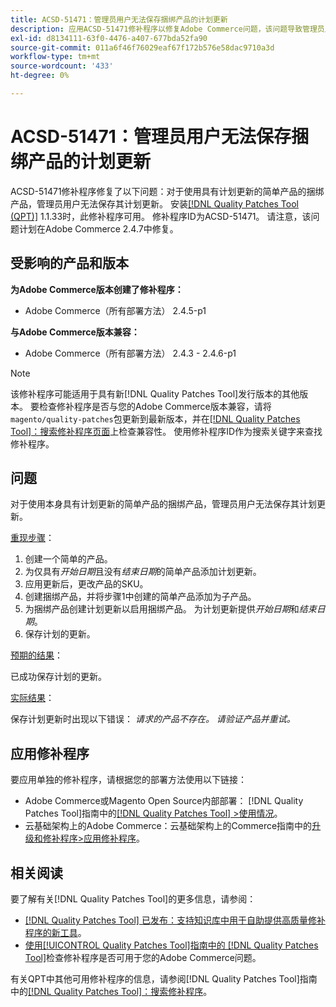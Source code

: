 ```yaml
---
title: ACSD-51471：管理员用户无法保存捆绑产品的计划更新
description: 应用ACSD-51471修补程序以修复Adobe Commerce问题，该问题导致管理员用户无法为使用具有计划更新的简单产品的捆绑产品保存计划更新。
exl-id: d8134111-63f0-4476-a407-677bda52fa90
source-git-commit: 011a6f46f76029eaf67f172b576e58dac9710a3d
workflow-type: tm+mt
source-wordcount: '433'
ht-degree: 0%

---
```


# ACSD-51471：管理员用户无法保存捆绑产品的计划更新

ACSD-51471修补程序修复了以下问题：对于使用具有计划更新的简单产品的捆绑产品，管理员用户无法保存其计划更新。 安装[[!DNL Quality Patches Tool (QPT)]](https://experienceleague.adobe.com/en/docs/commerce-operations/tools/quality-patches-tool/quality-patches-tool-to-self-serve-quality-patches) 1.1.33时，此修补程序可用。 修补程序ID为ACSD-51471。 请注意，该问题计划在Adobe Commerce 2.4.7中修复。

## 受影响的产品和版本

**为Adobe Commerce版本创建了修补程序：**

* Adobe Commerce（所有部署方法） 2.4.5-p1

**与Adobe Commerce版本兼容：**

* Adobe Commerce（所有部署方法） 2.4.3 - 2.4.6-p1

>[!NOTE]
>
>该修补程序可能适用于具有新[!DNL Quality Patches Tool]发行版本的其他版本。 要检查修补程序是否与您的Adobe Commerce版本兼容，请将`magento/quality-patches`包更新到最新版本，并在[[!DNL Quality Patches Tool]：搜索修补程序页面](https://experienceleague.adobe.com/tools/commerce-quality-patches/index.html)上检查兼容性。 使用修补程序ID作为搜索关键字来查找修补程序。

## 问题

对于使用本身具有计划更新的简单产品的捆绑产品，管理员用户无法保存其计划更新。

<u>重现步骤</u>：

1. 创建一个简单的产品。
1. 为仅具有&#x200B;*开始日期*&#x200B;且没有&#x200B;*结束日期*&#x200B;的简单产品添加计划更新。
1. 应用更新后，更改产品的SKU。
1. 创建捆绑产品，并将步骤1中创建的简单产品添加为子产品。
1. 为捆绑产品创建计划更新以启用捆绑产品。 为计划更新提供&#x200B;*开始日期*&#x200B;和&#x200B;*结束日期*。
1. 保存计划的更新。

<u>预期的结果</u>：

已成功保存计划的更新。

<u>实际结果</u>：

保存计划更新时出现以下错误： *请求的产品不存在。 请验证产品并重试。*

## 应用修补程序

要应用单独的修补程序，请根据您的部署方法使用以下链接：

* Adobe Commerce或Magento Open Source内部部署： [!DNL Quality Patches Tool]指南中的[[!DNL Quality Patches Tool] >使用情况](/help/tools/quality-patches-tool/usage.md)。
* 云基础架构上的Adobe Commerce：云基础架构上的Commerce指南中的[升级和修补程序>应用修补程序](https://experienceleague.adobe.com/docs/commerce-cloud-service/user-guide/develop/upgrade/apply-patches.html)。

## 相关阅读

要了解有关[!DNL Quality Patches Tool]的更多信息，请参阅：

* [[!DNL Quality Patches Tool] 已发布：支持知识库中用于自助提供高质量修补程序的新工具](https://experienceleague.adobe.com/en/docs/commerce-operations/tools/quality-patches-tool/quality-patches-tool-to-self-serve-quality-patches)。
* [使用[!UICONTROL Quality Patches Tool]指南中的 [!DNL Quality Patches Tool]](/help/tools/quality-patches-tool/patches-available-in-qpt/check-patch-for-magento-issue-with-magento-quality-patches.md)检查修补程序是否可用于您的Adobe Commerce问题。


有关QPT中其他可用修补程序的信息，请参阅[!DNL Quality Patches Tool]指南中的[[!DNL Quality Patches Tool]：搜索修补程序](https://experienceleague.adobe.com/tools/commerce-quality-patches/index.html)。
